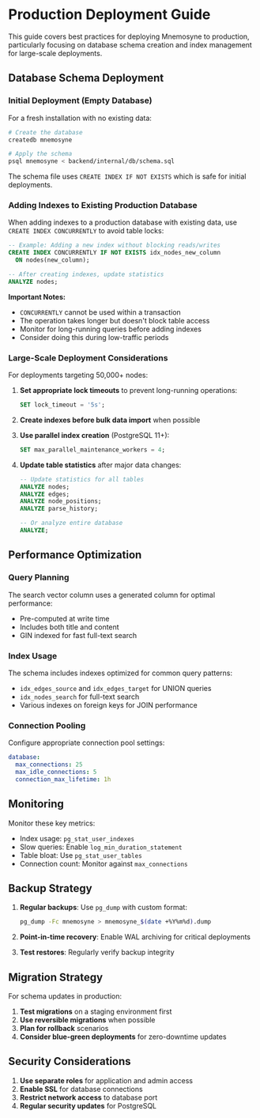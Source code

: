 # Production Deployment Guide

This guide covers best practices for deploying Mnemosyne to production, particularly focusing on database schema creation and index management for large-scale deployments.

## Database Schema Deployment

### Initial Deployment (Empty Database)

For a fresh installation with no existing data:

```bash
# Create the database
createdb mnemosyne

# Apply the schema
psql mnemosyne < backend/internal/db/schema.sql
```

The schema file uses `CREATE INDEX IF NOT EXISTS` which is safe for initial deployments.

### Adding Indexes to Existing Production Database

When adding indexes to a production database with existing data, use `CREATE INDEX CONCURRENTLY` to avoid table locks:

```sql
-- Example: Adding a new index without blocking reads/writes
CREATE INDEX CONCURRENTLY IF NOT EXISTS idx_nodes_new_column
  ON nodes(new_column);

-- After creating indexes, update statistics
ANALYZE nodes;
```

**Important Notes:**
- `CONCURRENTLY` cannot be used within a transaction
- The operation takes longer but doesn't block table access
- Monitor for long-running queries before adding indexes
- Consider doing this during low-traffic periods

### Large-Scale Deployment Considerations

For deployments targeting 50,000+ nodes:

1. **Set appropriate lock timeouts** to prevent long-running operations:
   ```sql
   SET lock_timeout = '5s';
   ```

2. **Create indexes before bulk data import** when possible

3. **Use parallel index creation** (PostgreSQL 11+):
   ```sql
   SET max_parallel_maintenance_workers = 4;
   ```

4. **Update table statistics** after major data changes:
   ```sql
   -- Update statistics for all tables
   ANALYZE nodes;
   ANALYZE edges;
   ANALYZE node_positions;
   ANALYZE parse_history;

   -- Or analyze entire database
   ANALYZE;
   ```

## Performance Optimization

### Query Planning

The search vector column uses a generated column for optimal performance:
- Pre-computed at write time
- Includes both title and content
- GIN indexed for fast full-text search

### Index Usage

The schema includes indexes optimized for common query patterns:
- `idx_edges_source` and `idx_edges_target` for UNION queries
- `idx_nodes_search` for full-text search
- Various indexes on foreign keys for JOIN performance

### Connection Pooling

Configure appropriate connection pool settings:
```yaml
database:
  max_connections: 25
  max_idle_connections: 5
  connection_max_lifetime: 1h
```


## Monitoring

Monitor these key metrics:
- Index usage: `pg_stat_user_indexes`
- Slow queries: Enable `log_min_duration_statement`
- Table bloat: Use `pg_stat_user_tables`
- Connection count: Monitor against `max_connections`

## Backup Strategy

1. **Regular backups**: Use `pg_dump` with custom format:
   ```bash
   pg_dump -Fc mnemosyne > mnemosyne_$(date +%Y%m%d).dump
   ```

2. **Point-in-time recovery**: Enable WAL archiving for critical deployments

3. **Test restores**: Regularly verify backup integrity

## Migration Strategy

For schema updates in production:

1. **Test migrations** on a staging environment first
2. **Use reversible migrations** when possible
3. **Plan for rollback** scenarios
4. **Consider blue-green deployments** for zero-downtime updates

## Security Considerations

1. **Use separate roles** for application and admin access
2. **Enable SSL** for database connections
3. **Restrict network access** to database port
4. **Regular security updates** for PostgreSQL
